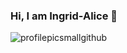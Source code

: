 ### Hi, I am Ingrid-Alice 👋

![profilepicsmallgithub](https://user-images.githubusercontent.com/42621710/101796122-e86a7480-3b08-11eb-98ab-42e4eb8d696d.png)





<!--
**iaffs/iaffs** is a ✨ _special_ ✨ repository because its `README.md` (this file) appears on your GitHub profile.

Here are some ideas to get you started:

- 🔭 I’m currently working on ...
- 🌱 I’m currently learning ...
- 👯 I’m looking to collaborate on ...
- 🤔 I’m looking for help with ...
- 💬 Ask me about ...
- 📫 How to reach me: ...
- 😄 Pronouns: ...
- ⚡ Fun fact: ...
-->
